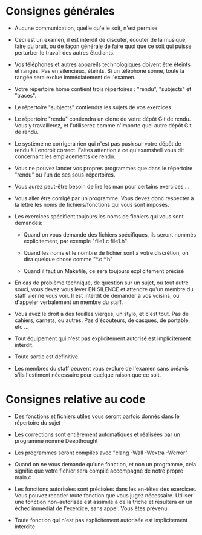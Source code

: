 # Consignes générales

* Aucune communication, quelle qu'elle soit, n'est permise

* Ceci est un examen, il est interdit de discuter, écouter de la musique, faire du bruit, ou de façon générale de faire quoi que ce soit qui puisse perturber le travail des autres étudiants.

* Vos téléphones et autres appareils technologiques doivent être éteints et rangés. Pas en silencieux, éteints. Si un téléphone sonne, toute la rangée sera exclue immédiatement de l'examen.

* Votre répertoire home contient trois répertoires : "rendu", "subjects" et "traces".

* Le répertoire "subjects" contiendra les sujets de vos exercices

* Le répertoire "rendu" contiendra un clone de votre dépôt Git de rendu. Vous y travaillerez, et l'utiliserez comme n'importe quel autre dépôt Git de rendu.

* Le système ne corrigera rien qui n'est pas push sur votre dépôt de rendu à l'endroit correct. Faites attention à ce qu'examshell vous dit concernant les emplacements de rendu.

* Vous ne pouvez lancer vos propres programmes que dans le répertoire "rendu" ou l'un de ses sous-répertoires.

* Vous aurez peut-être besoin de lire les man pour certains exercices ...

* Vous aller être corrigé par un programme. Vous devez donc respecter à la lettre les noms de fichiers/fonctions qui vous sont imposés.

* Les exercices spécifient toujours les noms de fichiers qui vous sont demandés:

  * Quand on vous demande des fichiers spécifiques, ils seront nommés explicitement, par exemple "file1.c file1.h"

  * Quand les noms et le nombre de fichier sont à votre discrétion, on dira quelque chose comme "*.c *.h"

  * Quand il faut un Makefile, ce sera toujours explicitement précisé

* En cas de problème technique, de question sur un sujet, ou tout autre souci, vous devez vous lever EN SILENCE et attendre qu'un membre du staff vienne vous voir. Il est interdit de demander à vos voisins, ou d'appeler verbalement un membre du staff.

* Vous avez le droit à des feuilles vierges, un stylo, et c'est tout. Pas de cahiers, carnets, ou autres. Pas d'écouteurs, de casques, de portable, etc ...

* Tout équipement qui n'est pas explicitement autorisé est implicitement interdit.

* Toute sortie est définitive.

* Les membres du staff peuvent vous exclure de l'examen sans préavis s'ils l'estiment nécessaire pour quelque raison que ce soit.


# Consignes relative au code

* Des fonctions et fichiers utiles vous seront parfois donnés dans le répertoire du sujet

* Les corrections sont entièrement automatiques et réalisées par un programme nommé Deepthought

* Les programmes seront compilés avec "clang -Wall -Wextra -Werror"

* Quand on ne vous demande qu'une fonction, et non un programme, cela signifie que votre fichier sera compilé accompagné de notre propre main.c

* Les fonctions autorisées sont précisées dans les en-têtes des exercices. Vous pouvez recoder toute fonction que vous jugez nécessaire. Utiliser une fonction non-autorisée est assimilé à de la triche et résultera en un échec immédiat de l'exercice, sans appel. Vous êtes prévenu.

* Toute fonction qui n'est pas explicitement autorisée est implicitement interdite
